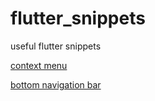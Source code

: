 # flutter_snippets

useful flutter snippets

[context menu](./lib/context_menu.dart)

[bottom navigation bar](./lib/bmnav.dart)
